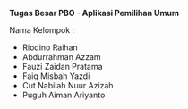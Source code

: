 **Tugas Besar PBO - Aplikasi Pemilihan Umum**

Nama Kelompok : 
- Riodino Raihan
- Abdurrahman Azzam
- Fauzi Zaidan Pratama
- Faiq Misbah Yazdi
- Cut Nabilah Nuur Azizah
- Puguh Aiman Ariyanto
